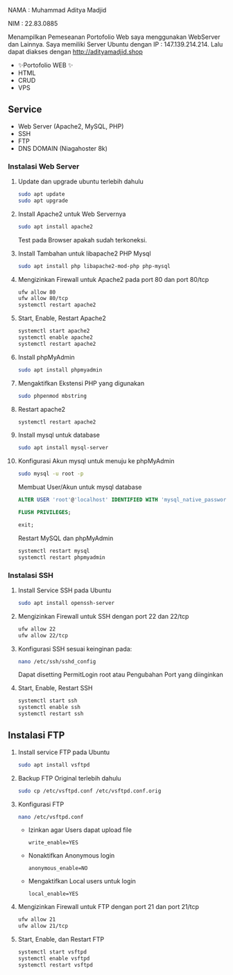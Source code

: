NAMA  : Muhammad Aditya Madjid

NIM   : 22.83.0885

Menampilkan Pemeseanan Portofolio Web saya menggunakan WebServer dan Lainnya.
Saya memiliki Server Ubuntu dengan IP : 147.139.214.214. Lalu dapat diakses dengan http://adityamadjid.shop

- ✨Portofolio WEB ✨
- HTML
- CRUD
- VPS 

## Service

- Web Server (Apache2, MySQL, PHP)
- SSH
- FTP
- DNS DOMAIN (Niagahoster 8k)

### Instalasi Web Server

1. Update dan upgrade ubuntu terlebih dahulu
   ```bash
   sudo apt update
   sudo apt upgrade 
   ```

2. Install Apache2 untuk Web Servernya
   ```bash
   sudo apt install apache2
   ```
   Test pada Browser apakah sudah terkoneksi.

3. Install Tambahan untuk libapache2 PHP Mysql
   ```bash
   sudo apt install php libapache2-mod-php php-mysql
   ```

4. Mengizinkan Firewall untuk Apache2 pada port 80 dan port 80/tcp
   ```bash
   ufw allow 80
   ufw allow 80/tcp
   systemctl restart apache2
   ```

5. Start, Enable, Restart Apache2
   ```bash
   systemctl start apache2
   systemctl enable apache2
   systemctl restart apache2
   ```

6. Install phpMyAdmin
   ```bash
   sudo apt install phpmyadmin
   ```

7. Mengaktifkan Ekstensi PHP yang digunakan
   ```bash
   sudo phpenmod mbstring
   ```

8. Restart apache2
   ```bash
   systemctl restart apache2
   ```

9. Install mysql untuk database
   ```bash
   sudo apt install mysql-server
   ```

10. Konfigurasi Akun mysql untuk menuju ke phpMyAdmin
    ```bash
    sudo mysql -u root -p
    ```

    Membuat User/Akun untuk mysql database
    ```sql
    ALTER USER 'root'@'localhost' IDENTIFIED WITH 'mysql_native_password' BY 'isikan_password' ;
    ```
    ```sql
    FLUSH PRIVILEGES;
    ```
    ```sql
    exit;
    ```

    Restart MySQL dan phpMyAdmin
    ```bash
    systemctl restart mysql
    systemctl restart phpmyadmin
    ```

### Instalasi SSH

1. Install Service SSH pada Ubuntu
   ```bash
   sudo apt install openssh-server
   ```

2. Mengizinkan Firewall untuk SSH dengan port 22 dan 22/tcp
   ```bash
   ufw allow 22
   ufw allow 22/tcp
   ```

3. Konfigurasi SSH sesuai keinginan pada:
   ```bash
   nano /etc/ssh/sshd_config
   ```
   Dapat disetting PermitLogin root atau Pengubahan Port yang diinginkan

4. Start, Enable, Restart SSH
   ```bash
   systemctl start ssh
   systemctl enable ssh
   systemctl restart ssh
   ```

## Instalasi FTP

1. Install service FTP pada Ubuntu
   ```bash
   sudo apt install vsftpd
   ```

2. Backup FTP Original terlebih dahulu
   ```bash
   sudo cp /etc/vsftpd.conf /etc/vsftpd.conf.orig
   ```

3. Konfigurasi FTP
   ```bash
   nano /etc/vsftpd.conf
   ```

   - Izinkan agar Users dapat upload file
     ```nano
     write_enable=YES
     ```
   - Nonaktifkan Anonymous login
     ```nano
     anonymous_enable=NO
     ```
   - Mengaktifkan Local users untuk login
     ```nano
     local_enable=YES
     ```

4. Mengizinkan Firewall untuk FTP dengan port 21 dan port 21/tcp
   ```bash
   ufw allow 21
   ufw allow 21/tcp
   ```

5. Start, Enable, dan Restart FTP
   ```bash
   systemctl start vsftpd
   systemctl enable vsftpd
   systemctl restart vsftpd
   ```

### 


    


    
